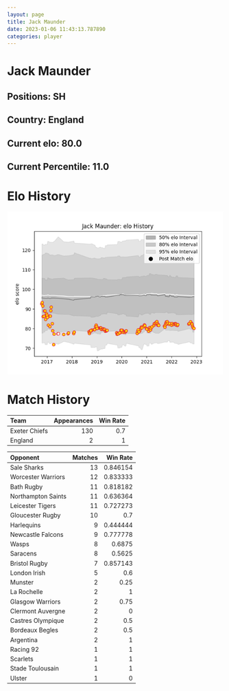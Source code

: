 ```yaml
---  
layout: page  
title: Jack Maunder  
date: 2023-01-06 11:43:13.787890  
categories: player  
---
```

# Jack Maunder

## Positions: SH

## Country: England

## Current elo: 80.0

## Current Percentile: 11.0

# Elo History


![elo history](history_JackMaunder.png)
# Match History


| Team          |   Appearances |   Win Rate |
|:--------------|--------------:|-----------:|
| Exeter Chiefs |           130 |        0.7 |
| England       |             2 |        1   |

| Opponent           |   Matches |   Win Rate |
|:-------------------|----------:|-----------:|
| Sale Sharks        |        13 |   0.846154 |
| Worcester Warriors |        12 |   0.833333 |
| Bath Rugby         |        11 |   0.818182 |
| Northampton Saints |        11 |   0.636364 |
| Leicester Tigers   |        11 |   0.727273 |
| Gloucester Rugby   |        10 |   0.7      |
| Harlequins         |         9 |   0.444444 |
| Newcastle Falcons  |         9 |   0.777778 |
| Wasps              |         8 |   0.6875   |
| Saracens           |         8 |   0.5625   |
| Bristol Rugby      |         7 |   0.857143 |
| London Irish       |         5 |   0.6      |
| Munster            |         2 |   0.25     |
| La Rochelle        |         2 |   1        |
| Glasgow Warriors   |         2 |   0.75     |
| Clermont Auvergne  |         2 |   0        |
| Castres Olympique  |         2 |   0.5      |
| Bordeaux Begles    |         2 |   0.5      |
| Argentina          |         2 |   1        |
| Racing 92          |         1 |   1        |
| Scarlets           |         1 |   1        |
| Stade Toulousain   |         1 |   1        |
| Ulster             |         1 |   0        |